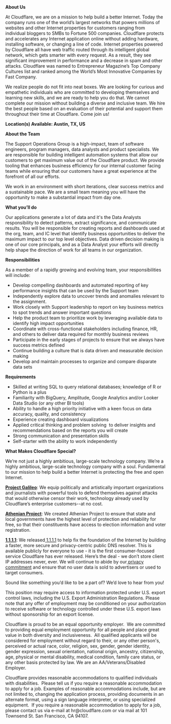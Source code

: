 <div class="content-intro">
	<div><strong>About Us</strong></div>
	<div>
		<p>At Cloudflare, we are on a mission to help build a better Internet. Today the company runs one of the world’s largest networks that powers millions of websites and other Internet properties for customers ranging from individual bloggers to SMBs to Fortune 500 companies. Cloudflare protects and accelerates any Internet application online without adding hardware, installing software, or changing a line of code. Internet properties powered by Cloudflare all have web traffic routed through its intelligent global network, which gets smarter with every request. As a result, they see significant improvement in performance and a decrease in spam and other attacks. Cloudflare was named to Entrepreneur Magazine’s Top Company Cultures list and ranked among the World’s Most Innovative Companies by Fast Company.&nbsp;</p>
		<p><span style="font-weight: 400;">We realize people do not fit into neat boxes. We are looking for curious and empathetic individuals who are committed to developing themselves and learning new skills, and we are ready to help you do that. We cannot complete our mission without building a diverse and inclusive team. We hire the best people based on an evaluation of their potential and support them throughout their time at Cloudflare. Come join us!&nbsp;</span></p>
	</div>
</div>
<p><strong>Location(s) Available: Austin, TX, US</strong></p>
<p><strong>About the Team</strong></p>
<p>The Support Operations Group is a high-impact, team of software engineers, program managers, data analysts and product specialists. We are responsible for building intelligent automation systems that allow our customers to get maximum value out of the Cloudflare product. We provide tooling that enhances business efficiency for our internal customer facing teams while ensuring that our customers have a great experience at the forefront of all our efforts.&nbsp;</p>
<p>We work in an environment with short iterations, clear success metrics and a sustainable pace. We are a small team meaning you will have the opportunity to make a substantial impact from day one.</p>
<p><strong>What you’ll do</strong></p>
<p>Our applications generate a lot of data and it's the Data Analysts responsibility to detect patterns, extract significance, and communicate results. You will be responsible for creating reports and dashboards used at the org, team, and IC level that identify business opportunities to deliver the maximum impact to our top level objectives. Data driven decision making is one of our core principals, and as a Data Analyst your efforts will directly help shape the direction of work for all teams in our organization.&nbsp;</p>
<p><strong>Responsibilities</strong></p>
<p>As a member of a rapidly growing and evolving team, your responsibilities will include:</p>
<ul>
	<li>Develop compelling dashboards and automated reporting of key performance insights that can be used by the Support team</li>
	<li>Independently explore data to uncover trends and anomalies relevant to the assignment.</li>
	<li>Work closely with Support leadership to report on key business metrics to spot trends and answer important questions&nbsp;</li>
	<li>Help the product team to prioritize work by leveraging available data to identify high impact opportunities</li>
	<li>Coordinate with cross-functional stakeholders including finance, HR, and others to deliver data required for monthly business reviews&nbsp;</li>
	<li>Participate in the early stages of projects to ensure that we always have success metrics defined</li>
	<li>Continue building a culture that is data driven and measurable decision making</li>
	<li>Develop and maintain processes to organize and compare disparate data sets</li>
</ul>
<p><strong>Requirements</strong></p>
<ul>
	<li>Skilled at writing SQL to query relational databases; knowledge of R or Python is a plus</li>
	<li>Familiarity with BigQuery, Amplitude, Google Analytics and/or Looker Data Studio (or any other BI tools)</li>
	<li>Ability to handle a high priority initiative with a keen focus on data accuracy, quality, and consistency</li>
	<li>Experience creating dashboard visualizations&nbsp;</li>
	<li>Applied critical thinking and problem solving&nbsp; to deliver insights and recommendations based on the reports you will create</li>
	<li>Strong communication and presentation skills</li>
	<li>Self-starter with the ability to work independently</li>
</ul>
<div class="content-conclusion">
	<p><strong>What Makes Cloudflare Special?</strong></p>
	<p><span style="font-weight: 400;">We’re not just a highly ambitious, large-scale technology company. We’re a highly ambitious, large-scale technology company with a soul. Fundamental to our mission to help build a better Internet is protecting the free and open Internet.</span></p>
	<p><a href="https://blog.cloudflare.com/protecting-free-expression-online/"><strong>Project Galileo</strong></a><span style="font-weight: 400;">: We equip politically and artistically important organizations and journalists with powerful tools to defend themselves against attacks that would otherwise censor their work, technology already used by Cloudflare’s enterprise customers--at no cost.</span></p>
	<p><strong><a href="https://www.cloudflare.com/athenian/">Athenian Project</a></strong><span style="font-weight: 400;">: We created Athenian Project to ensure that state and local governments have the highest level of protection and reliability for free, so that their constituents have access to election information and voter registration.</span></p>
	<p><a href="https://1.1.1.1/"><strong>1.1.1.1</strong></a><span style="font-weight: 400;">: We released</span><a href="https://1.1.1.1/"> <span style="font-weight: 400;">1.1.1.1</span></a><span style="font-weight: 400;"> to help fix the foundation of the Internet by building a faster, more secure and privacy-centric public DNS resolver. This is available publicly for everyone to use - it is the first consumer-focused service Cloudflare has ever released. Here’s the deal - we don’t store client IP addresses never, ever. We will continue to abide by our</span><a href="https://developers.cloudflare.com/1.1.1.1/privacy/public-dns-resolver"> privacy commitment</a><span style="font-weight: 400;"> and ensure that no user data is sold to advertisers or used to target consumers.</span></p>
	<p><span style="font-weight: 400;">Sound like something you’d like to be a part of? We’d love to hear from you!</span></p>
	<p><span style="font-weight: 400;">This position may require access to information protected under U.S. export control laws, including the U.S. Export Administration Regulations. Please note that any offer of employment may be conditioned on your authorization to receive software or technology controlled under these U.S. export laws without sponsorship for an export license.</span></p>
	<p><span style="font-weight: 400;">Cloudflare is proud to be an equal opportunity employer. &nbsp;We are committed to providing equal employment opportunity for all people and place great value in both diversity and inclusiveness. &nbsp;All qualified applicants will be considered for employment without regard to their, or any other person's, perceived or actual</span> <span style="font-weight: 400;">race, color, religion, sex, gender, gender identity, gender expression, sexual orientation, national origin, ancestry, citizenship, age, physical or mental disability, medical condition, family care status, or any other basis protected by law. </span><span style="font-weight: 400;">We are an AA/Veterans/Disabled Employer.</span></p>
	<p><span style="font-weight: 400;">Cloudflare provides reasonable accommodations to qualified individuals with disabilities. &nbsp;Please tell us if you require a reasonable accommodation to apply for a job. Examples of reasonable accommodations include, but are not limited to, changing the application process, providing documents in an alternate format, using a sign language interpreter, or using specialized equipment. &nbsp;If you require a reasonable accommodation to apply for a job, please contact us via e-mail at </span><span style="font-weight: 400;">hr@cloudflare.com</span><span style="font-weight: 400;"> or via mail at 101 Townsend St. San Francisco, CA 94107.</span></p>
</div>